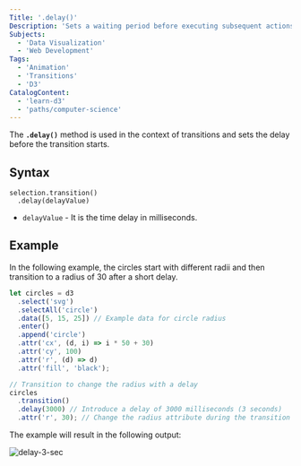 ```yaml
---
Title: '.delay()'
Description: 'Sets a waiting period before executing subsequent actions.'
Subjects:
  - 'Data Visualization'
  - 'Web Development'
Tags:
  - 'Animation'
  - 'Transitions'
  - 'D3'
CatalogContent:
  - 'learn-d3'
  - 'paths/computer-science'
---
```


The **`.delay()`** method is used in the context of transitions and sets the delay before the transition starts.

## Syntax

```pseudo
selection.transition()
  .delay(delayValue)
```

- `delayValue` - It is the time delay in milliseconds.

## Example

In the following example, the circles start with different radii and then transition to a radius of 30 after a short delay.

```js
let circles = d3
  .select('svg')
  .selectAll('circle')
  .data([5, 15, 25]) // Example data for circle radius
  .enter()
  .append('circle')
  .attr('cx', (d, i) => i * 50 + 30)
  .attr('cy', 100)
  .attr('r', (d) => d)
  .attr('fill', 'black');

// Transition to change the radius with a delay
circles
  .transition()
  .delay(3000) // Introduce a delay of 3000 milliseconds (3 seconds)
  .attr('r', 30); // Change the radius attribute during the transition
```

The example will result in the following output:

![delay-3-sec](https://raw.githubusercontent.com/Codecademy/docs/main/media/delay-3-sec.gif)
